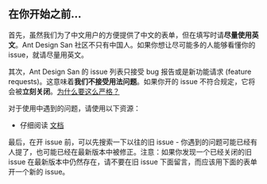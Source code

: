 ## 在你开始之前...

首先，虽然我们为了中文用户的方便提供了中文的表单，但在填写时请**尽量使用英文**。Ant Design San 社区不只有中国人。如果你想让尽可能多的人能够看懂你的 issue，就请尽量用英文。

其次，Ant Design San 的 issue 列表只接受 bug 报告或是新功能请求 (feature requests)。这意味着**我们不接受用法问题**。如果你开的 issue 不符合规定，它将会被**立刻关闭**。[为什么要这么严格？](#intro-modal)

对于使用中遇到的问题，请使用以下资源：

- 仔细阅读 [文档](/ant-design-vue/docs/vue/introduce-cn/)

最后，在开 issue 前，可以先搜索一下以往的旧 issue - 你遇到的问题可能已经有人提了，也可能已经在最新版本中被修正。注意：如果你发现一个已经关闭的旧 issue 在最新版本中仍然存在，请不要在旧 issue 下面留言，而应该用下面的表单开一个新的 issue。
